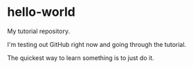 # hello-world
My tutorial repository.

I'm testing out GitHub right now and going through the tutorial. 

The quickest way to learn something is to just do it.
